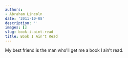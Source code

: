 ```yaml
---
authors:
- Abraham Lincoln
date: '2011-10-08'
description: ''
images: []
slug: book-i-aint-read
title: Book I Ain't Read
---
```


My best friend is the man who'll get me a book I ain't read.